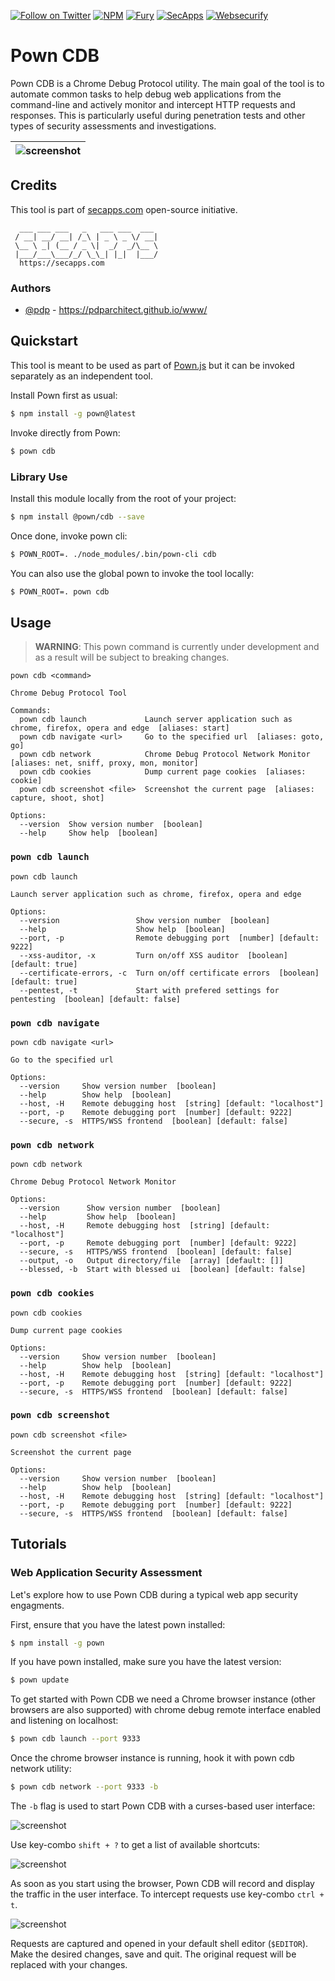 [![Follow on Twitter](https://img.shields.io/twitter/follow/pownjs.svg?logo=twitter)](https://twitter.com/pownjs)
[![NPM](https://img.shields.io/npm/v/@pown/cdb.svg)](https://www.npmjs.com/package/@pown/cdb)
[![Fury](https://img.shields.io/badge/version-2x%20Fury-red.svg)](https://github.com/pownjs/lobby)
[![SecApps](https://img.shields.io/badge/SecApps-black.svg)](https://secapps.com)
[![Websecurify](https://img.shields.io/badge/Websecurify-orange.svg)](https://websecurify.com)

# Pown CDB

Pown CDB is a Chrome Debug Protocol utility. The main goal of the tool is to automate common tasks to help debug web applications from the command-line and actively monitor and intercept HTTP requests and responses. This is particularly useful during penetration tests and other types of security assessments and investigations.

| ![screenshot](https://media.githubusercontent.com/media/pownjs/pown-cdb/master/screenshots/01.png) |
|-|

## Credits

This tool is part of [secapps.com](https://secapps.com) open-source initiative.

```
  ___ ___ ___   _   ___ ___  ___
 / __| __/ __| /_\ | _ \ _ \/ __|
 \__ \ _| (__ / _ \|  _/  _/\__ \
 |___/___\___/_/ \_\_| |_|  |___/
  https://secapps.com
```

### Authors

* [@pdp](https://twitter.com/pdp) - https://pdparchitect.github.io/www/

## Quickstart

This tool is meant to be used as part of [Pown.js](https://github.com/pownjs/pown) but it can be invoked separately as an independent tool.

Install Pown first as usual:

```sh
$ npm install -g pown@latest
```

Invoke directly from Pown:

```sh
$ pown cdb
```

### Library Use

Install this module locally from the root of your project:

```sh
$ npm install @pown/cdb --save
```

Once done, invoke pown cli:

```sh
$ POWN_ROOT=. ./node_modules/.bin/pown-cli cdb
```

You can also use the global pown to invoke the tool locally:

```sh
$ POWN_ROOT=. pown cdb
```

## Usage

> **WARNING**: This pown command is currently under development and as a result will be subject to breaking changes.

```
pown cdb <command>

Chrome Debug Protocol Tool

Commands:
  pown cdb launch             Launch server application such as chrome, firefox, opera and edge  [aliases: start]
  pown cdb navigate <url>     Go to the specified url  [aliases: goto, go]
  pown cdb network            Chrome Debug Protocol Network Monitor  [aliases: net, sniff, proxy, mon, monitor]
  pown cdb cookies            Dump current page cookies  [aliases: cookie]
  pown cdb screenshot <file>  Screenshot the current page  [aliases: capture, shoot, shot]

Options:
  --version  Show version number  [boolean]
  --help     Show help  [boolean]
```

### `pown cdb launch`

```
pown cdb launch

Launch server application such as chrome, firefox, opera and edge

Options:
  --version                 Show version number  [boolean]
  --help                    Show help  [boolean]
  --port, -p                Remote debugging port  [number] [default: 9222]
  --xss-auditor, -x         Turn on/off XSS auditor  [boolean] [default: true]
  --certificate-errors, -c  Turn on/off certificate errors  [boolean] [default: true]
  --pentest, -t             Start with prefered settings for pentesting  [boolean] [default: false]
```

### `pown cdb navigate`

```
pown cdb navigate <url>

Go to the specified url

Options:
  --version     Show version number  [boolean]
  --help        Show help  [boolean]
  --host, -H    Remote debugging host  [string] [default: "localhost"]
  --port, -p    Remote debugging port  [number] [default: 9222]
  --secure, -s  HTTPS/WSS frontend  [boolean] [default: false]
```

### `pown cdb network`

```
pown cdb network

Chrome Debug Protocol Network Monitor

Options:
  --version      Show version number  [boolean]
  --help         Show help  [boolean]
  --host, -H     Remote debugging host  [string] [default: "localhost"]
  --port, -p     Remote debugging port  [number] [default: 9222]
  --secure, -s   HTTPS/WSS frontend  [boolean] [default: false]
  --output, -o   Output directory/file  [array] [default: []]
  --blessed, -b  Start with blessed ui  [boolean] [default: false]
```

### `pown cdb cookies`

```
pown cdb cookies

Dump current page cookies

Options:
  --version     Show version number  [boolean]
  --help        Show help  [boolean]
  --host, -H    Remote debugging host  [string] [default: "localhost"]
  --port, -p    Remote debugging port  [number] [default: 9222]
  --secure, -s  HTTPS/WSS frontend  [boolean] [default: false]
```

### `pown cdb screenshot`

```
pown cdb screenshot <file>

Screenshot the current page

Options:
  --version     Show version number  [boolean]
  --help        Show help  [boolean]
  --host, -H    Remote debugging host  [string] [default: "localhost"]
  --port, -p    Remote debugging port  [number] [default: 9222]
  --secure, -s  HTTPS/WSS frontend  [boolean] [default: false]
```

## Tutorials

### Web Application Security Assessment

Let's explore how to use Pown CDB during a typical web app security engagments.

First, ensure that you have the latest pown installed:

```sh
$ npm install -g pown
```

If you have pown installed, make sure you have the latest version:

```sh
$ pown update
```

To get started with Pown CDB we need a Chrome browser instance (other browsers are also supported) with chrome debug remote interface enabled and listening on localhost:

```sh
$ pown cdb launch --port 9333
```

Once the chrome browser instance is running, hook it with pown cdb network utility:

```sh
$ pown cdb network --port 9333 -b
```

The `-b` flag is used to start Pown CDB with a curses-based user interface:

![screenshot](https://media.githubusercontent.com/media/pownjs/pown-cdb/master/screenshots/01.png)

Use key-combo `shift + ?` to get a list of available shortcuts:

![screenshot](https://media.githubusercontent.com/media/pownjs/pown-cdb/master/screenshots/02.png)

As soon as you start using the browser, Pown CDB will record and display the traffic in the user interface. To intercept requests use key-combo `ctrl + t`.

![screenshot](https://media.githubusercontent.com/media/pownjs/pown-cdb/master/screenshots/03.png)

Requests are captured and opened in your default shell editor (`$EDITOR`). Make the desired changes, save and quit. The original request will be replaced with your changes.
